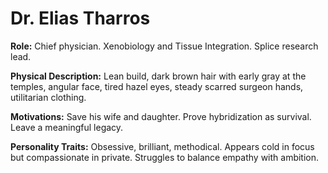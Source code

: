 # Dr. Elias Tharros

**Role:** Chief physician. Xenobiology and Tissue Integration. Splice research lead.

**Physical Description:** Lean build, dark brown hair with early gray at the temples, angular face, tired hazel eyes, steady scarred surgeon hands, utilitarian clothing.

**Motivations:** Save his wife and daughter. Prove hybridization as survival. Leave a meaningful legacy.

**Personality Traits:** Obsessive, brilliant, methodical. Appears cold in focus but compassionate in private. Struggles to balance empathy with ambition.
